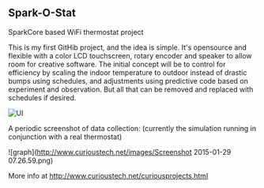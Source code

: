 ## Spark-O-Stat
SparkCore based WiFi thermostat project

This is my first GitHib project, and the idea is simple.  It's opensource and flexible with a color LCD touchscreen, rotary encoder and speaker to allow room for creative software.  The initial concept will be to control for efficiency by scaling the indoor temperature to outdoor instead of drastic bumps using schedules, and adjustments using predictive code based on experiment and observation.  But all that can be removed and replaced with schedules if desired.

![UI](http://www.curioustech.net/images/sparkostat0.jpg)

A periodic screenshot of data collection: (currently the simulation running in conjunction with a real thermostat)

![graph](http://www.curioustech.net/images/Screenshot 2015-01-29 07.26.59.png)


More info at http://www.curioustech.net/curiousprojects.html
